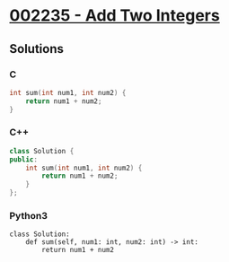 # [002235 - Add Two Integers](https://leetcode.com/problems/add-two-integers)

## Solutions

<!-- tabs:start -->

### **C**

```c
int sum(int num1, int num2) {
    return num1 + num2;
}
```
### **C++**

```cpp
class Solution {
public:
    int sum(int num1, int num2) {
        return num1 + num2;
    }
};
```
### **Python3**

```python3
class Solution:
    def sum(self, num1: int, num2: int) -> int:
        return num1 + num2
```
<!-- tabs:end -->
